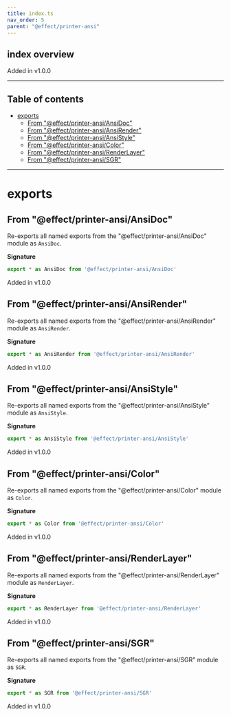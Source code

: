 ```yaml
---
title: index.ts
nav_order: 5
parent: "@effect/printer-ansi"
---
```


## index overview

Added in v1.0.0

---

<h2 class="text-delta">Table of contents</h2>

- [exports](#exports)
  - [From "@effect/printer-ansi/AnsiDoc"](#from-effectprinter-ansiansidoc)
  - [From "@effect/printer-ansi/AnsiRender"](#from-effectprinter-ansiansirender)
  - [From "@effect/printer-ansi/AnsiStyle"](#from-effectprinter-ansiansistyle)
  - [From "@effect/printer-ansi/Color"](#from-effectprinter-ansicolor)
  - [From "@effect/printer-ansi/RenderLayer"](#from-effectprinter-ansirenderlayer)
  - [From "@effect/printer-ansi/SGR"](#from-effectprinter-ansisgr)

---

# exports

## From "@effect/printer-ansi/AnsiDoc"

Re-exports all named exports from the "@effect/printer-ansi/AnsiDoc" module as `AnsiDoc`.

**Signature**

```ts
export * as AnsiDoc from '@effect/printer-ansi/AnsiDoc'
```

Added in v1.0.0

## From "@effect/printer-ansi/AnsiRender"

Re-exports all named exports from the "@effect/printer-ansi/AnsiRender" module as `AnsiRender`.

**Signature**

```ts
export * as AnsiRender from '@effect/printer-ansi/AnsiRender'
```

Added in v1.0.0

## From "@effect/printer-ansi/AnsiStyle"

Re-exports all named exports from the "@effect/printer-ansi/AnsiStyle" module as `AnsiStyle`.

**Signature**

```ts
export * as AnsiStyle from '@effect/printer-ansi/AnsiStyle'
```

Added in v1.0.0

## From "@effect/printer-ansi/Color"

Re-exports all named exports from the "@effect/printer-ansi/Color" module as `Color`.

**Signature**

```ts
export * as Color from '@effect/printer-ansi/Color'
```

Added in v1.0.0

## From "@effect/printer-ansi/RenderLayer"

Re-exports all named exports from the "@effect/printer-ansi/RenderLayer" module as `RenderLayer`.

**Signature**

```ts
export * as RenderLayer from '@effect/printer-ansi/RenderLayer'
```

Added in v1.0.0

## From "@effect/printer-ansi/SGR"

Re-exports all named exports from the "@effect/printer-ansi/SGR" module as `SGR`.

**Signature**

```ts
export * as SGR from '@effect/printer-ansi/SGR'
```

Added in v1.0.0
